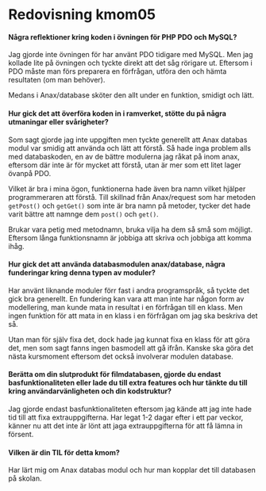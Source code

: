 ---
---
Redovisning kmom05
=========================

#### Några reflektioner kring koden i övningen för PHP PDO och MySQL?

Jag gjorde inte övningen för har använt PDO tidigare med MySQL.
Men jag kollade lite på övningen och tyckte direkt att det såg rörigare ut.
Eftersom i PDO måste man förs preparera en förfrågan, utföra den och hämta resultaten (om man behöver).

Medans i Anax/database sköter den allt under en funktion, smidigt och lätt.



#### Hur gick det att överföra koden in i ramverket, stötte du på några utmaningar eller svårigheter?

Som sagt gjorde jag inte uppgiften men tyckte generellt att Anax databas modul var smidig att använda och lätt att förstå.
Så hade inga problem alls med databaskoden, en av de bättre modulerna jag råkat på inom anax, eftersom där inte är för mycket att förstå, utan är mer som ett litet lager övanpå PDO.

Vilket är bra i mina ögon, funktionerna hade även bra namn vilket hjälper programmeraren att förstå.
Till skillnad från Anax/request som har metoden `getPost()` och `getGet()` som inte är bra namn på metoder, tycker det hade varit bättre att namnge dem `post()` och `get()`.

Brukar vara petig med metodnamn, bruka vilja ha dem så små som möjligt.
Eftersom långa funktionsnamn är jobbiga att skriva och jobbiga att komma ihåg.


#### Hur gick det att använda databasmodulen anax/database, några funderingar kring denna typen av moduler?

Har använt liknande moduler förr fast i andra programspråk, så tyckte det gick bra generellt.
En fundering kan vara att man inte har någon form av modellering, man kunde mata in resultat i en förfrågan till en klass.
Men ingen funktion för att mata in en klass i en förfrågan om jag ska beskriva det så.

Utan man för själv fixa det, dock hade jag kunnat fixa en klass för att göra det, men som sagt fanns ingen basmodell att gå ifrån.
Kanske ska göra det nästa kursmoment eftersom det också involverar modulen database.


#### Berätta om din slutprodukt för filmdatabasen, gjorde du endast basfunktionaliteten eller lade du till extra features och hur tänkte du till kring användarvänligheten och din kodstruktur?

Jag gjorde endast basfunktionaliteten eftersom jag kände att jag inte hade tid till att fixa extrauppgifterna.
Har legat 1-2 dagar efter i ett par veckor, känner nu att det inte är lönt att jaga extrauppgifterna för att få lämna in försent.


#### Vilken är din TIL för detta kmom?

Har lärt mig om Anax databas modul och hur man kopplar det till databasen på skolan.
